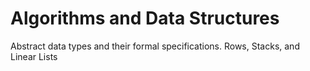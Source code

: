 # Algorithms and Data Structures

Abstract data types and their formal specifications. Rows, Stacks, and Linear Lists
